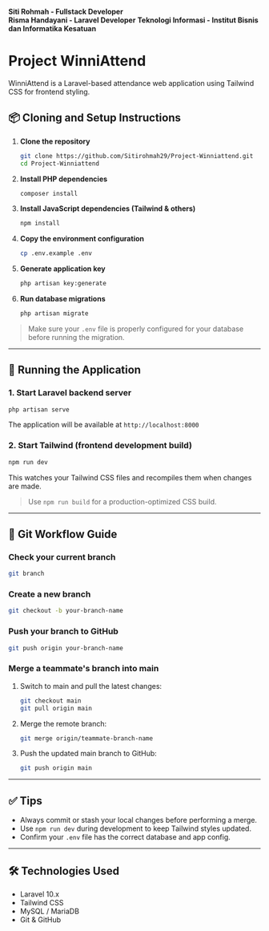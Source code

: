 **Siti Rohmah - Fullstack Developer**  
**Risma Handayani - Laravel Developer**
**Teknologi Informasi - Institut Bisnis dan Informatika Kesatuan**

# Project WinniAttend

WinniAttend is a Laravel-based attendance web application using Tailwind CSS for frontend styling.

## 📦 Cloning and Setup Instructions

1. **Clone the repository**
   ```bash
   git clone https://github.com/Sitirohmah29/Project-Winniattend.git
   cd Project-Winniattend
   ```

2. **Install PHP dependencies**
   ```bash
   composer install
   ```

3. **Install JavaScript dependencies (Tailwind & others)**
   ```bash
   npm install
   ```

4. **Copy the environment configuration**
   ```bash
   cp .env.example .env
   ```

5. **Generate application key**
   ```bash
   php artisan key:generate
   ```

6. **Run database migrations**
   ```bash
   php artisan migrate
   ```

> Make sure your `.env` file is properly configured for your database before running the migration.

---

## 🚀 Running the Application

### 1. Start Laravel backend server
```bash
php artisan serve
```
The application will be available at `http://localhost:8000`

### 2. Start Tailwind (frontend development build)
```bash
npm run dev
```
This watches your Tailwind CSS files and recompiles them when changes are made.

> Use `npm run build` for a production-optimized CSS build.

---

## 🔀 Git Workflow Guide

### Check your current branch
```bash
git branch
```

### Create a new branch
```bash
git checkout -b your-branch-name
```

### Push your branch to GitHub
```bash
git push origin your-branch-name
```

### Merge a teammate's branch into main

1. Switch to main and pull the latest changes:
   ```bash
   git checkout main
   git pull origin main
   ```

2. Merge the remote branch:
   ```bash
   git merge origin/teammate-branch-name
   ```

3. Push the updated main branch to GitHub:
   ```bash
   git push origin main
   ```

---

## ✅ Tips

- Always commit or stash your local changes before performing a merge.
- Use `npm run dev` during development to keep Tailwind styles updated.
- Confirm your `.env` file has the correct database and app config.

---

## 🛠️ Technologies Used

- Laravel 10.x
- Tailwind CSS
- MySQL / MariaDB
- Git & GitHub

